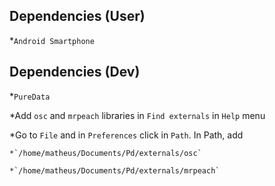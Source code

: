 ## Dependencies (User)
*`Android Smartphone`

## Dependencies (Dev)
*`PureData`

*Add `osc` and `mrpeach` libraries in `Find externals` in `Help` menu

*Go to `File` and in `Preferences` click in `Path`. In Path, add

    *`/home/matheus/Documents/Pd/externals/osc`
    
    *`/home/matheus/Documents/Pd/externals/mrpeach`
